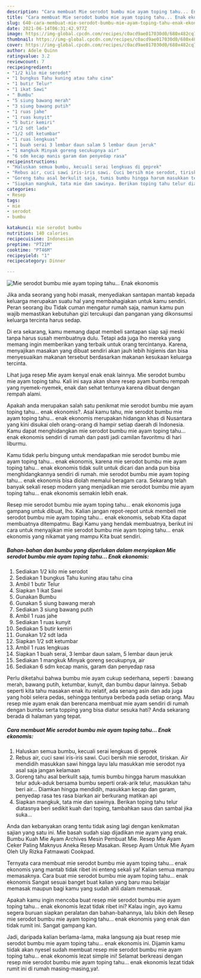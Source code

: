 ```yaml
---
description: "Cara membuat Mie serodot bumbu mie ayam toping tahu... Enak ekonomis yang enak Untuk Jualan"
title: "Cara membuat Mie serodot bumbu mie ayam toping tahu... Enak ekonomis yang enak Untuk Jualan"
slug: 640-cara-membuat-mie-serodot-bumbu-mie-ayam-toping-tahu-enak-ekonomis-yang-enak-untuk-jualan
date: 2021-06-14T06:31:42.977Z
image: https://img-global.cpcdn.com/recipes/c0acd9ae017030d0/680x482cq70/mie-serodot-bumbu-mie-ayam-toping-tahu-enak-ekonomis-foto-resep-utama.jpg
thumbnail: https://img-global.cpcdn.com/recipes/c0acd9ae017030d0/680x482cq70/mie-serodot-bumbu-mie-ayam-toping-tahu-enak-ekonomis-foto-resep-utama.jpg
cover: https://img-global.cpcdn.com/recipes/c0acd9ae017030d0/680x482cq70/mie-serodot-bumbu-mie-ayam-toping-tahu-enak-ekonomis-foto-resep-utama.jpg
author: Adele Quinn
ratingvalue: 3.2
reviewcount: 7
recipeingredient:
- "1/2 kilo mie serodot"
- "1 bungkus Tahu kuning atau tahu cina"
- "1 butir Telur"
- "1 ikat Sawi"
- " Bumbu"
- "5 siung bawang merah"
- "3 siung bawang putih"
- "1 ruas jahe"
- "1 ruas kunyit"
- "5 butir kemiri"
- "1/2 sdt lada"
- "1/2 sdt ketumbar"
- "1 ruas lengkuas"
- "1 buah serai 3 lembar daun salam 5 lembar daun jeruk"
- "1 mangkuk Minyak goreng secukupnya air"
- "6 sdm kecap manis garam dan penyedap rasa"
recipeinstructions:
- "Haluskan semua bumbu, kecuali serai lengkuas di geprek"
- "Rebus air, cuci sawi iris-iris sawi. Cuci bersih mie serodot, tiriskan. Air mendidih masukkan sawi hingga layu lalu masukkan mie serodot nya asal saja jangan kelamaan"
- "Goreng tahu asal berkulit saja, tumis bumbu hingga harum masukkan telur aduk-aduk bersama bumbu seperti orak-arik telur, masukkan tahu beri air... Diamkan hingga mendidih, masukkan kecap dan garam, penyedap rasa tes rasa biarkan air berkurang matikan api"
- "Siapkan mangkuk, tata mie dan sawinya. Berikan toping tahu telur diatasnya beri sedikit kuah dari toping, tambahkan saus dan sambal jika suka..."
categories:
- Resep
tags:
- mie
- serodot
- bumbu

katakunci: mie serodot bumbu 
nutrition: 140 calories
recipecuisine: Indonesian
preptime: "PT21M"
cooktime: "PT46M"
recipeyield: "1"
recipecategory: Dinner

---
```



![Mie serodot bumbu mie ayam toping tahu... Enak ekonomis](https://img-global.cpcdn.com/recipes/c0acd9ae017030d0/680x482cq70/mie-serodot-bumbu-mie-ayam-toping-tahu-enak-ekonomis-foto-resep-utama.jpg)

Jika anda seorang yang hobi masak, menyediakan santapan mantab kepada keluarga merupakan suatu hal yang membahagiakan untuk kamu sendiri. Peran seorang ibu Tidak cuman mengatur rumah saja, namun kamu pun wajib memastikan kebutuhan gizi tercukupi dan panganan yang dikonsumsi keluarga tercinta harus sedap.

Di era  sekarang, kamu memang dapat membeli santapan siap saji meski tanpa harus susah membuatnya dulu. Tetapi ada juga lho mereka yang memang ingin memberikan yang terbaik untuk orang tercintanya. Karena, menyajikan masakan yang dibuat sendiri akan jauh lebih higienis dan bisa menyesuaikan makanan tersebut berdasarkan makanan kesukaan keluarga tercinta. 

Lihat juga resep Mie ayam kenyal enak enak lainnya. Mie serodot bumbu mie ayam toping tahu. Kali ini saya akan share resep ayam bumbu rempah yang nyemek-nyemek, enak dan sehat tentunya karena dibuat dengan rempah alami.

Apakah anda merupakan salah satu penikmat mie serodot bumbu mie ayam toping tahu... enak ekonomis?. Asal kamu tahu, mie serodot bumbu mie ayam toping tahu... enak ekonomis merupakan hidangan khas di Nusantara yang kini disukai oleh orang-orang di hampir setiap daerah di Indonesia. Kamu dapat menghidangkan mie serodot bumbu mie ayam toping tahu... enak ekonomis sendiri di rumah dan pasti jadi camilan favoritmu di hari liburmu.

Kamu tidak perlu bingung untuk mendapatkan mie serodot bumbu mie ayam toping tahu... enak ekonomis, karena mie serodot bumbu mie ayam toping tahu... enak ekonomis tidak sulit untuk dicari dan anda pun bisa menghidangkannya sendiri di rumah. mie serodot bumbu mie ayam toping tahu... enak ekonomis bisa diolah memalui beragam cara. Sekarang telah banyak sekali resep modern yang menjadikan mie serodot bumbu mie ayam toping tahu... enak ekonomis semakin lebih enak.

Resep mie serodot bumbu mie ayam toping tahu... enak ekonomis juga gampang untuk dibuat, lho. Kalian jangan repot-repot untuk membeli mie serodot bumbu mie ayam toping tahu... enak ekonomis, sebab Kita dapat membuatnya ditempatmu. Bagi Kamu yang hendak membuatnya, berikut ini cara untuk menyajikan mie serodot bumbu mie ayam toping tahu... enak ekonomis yang nikamat yang mampu Kita buat sendiri.

<!--inarticleads1-->

##### Bahan-bahan dan bumbu yang diperlukan dalam menyiapkan Mie serodot bumbu mie ayam toping tahu... Enak ekonomis:

1. Sediakan 1/2 kilo mie serodot
1. Sediakan 1 bungkus Tahu kuning atau tahu cina
1. Ambil 1 butir Telur
1. Siapkan 1 ikat Sawi
1. Gunakan  Bumbu
1. Gunakan 5 siung bawang merah
1. Sediakan 3 siung bawang putih
1. Ambil 1 ruas jahe
1. Sediakan 1 ruas kunyit
1. Sediakan 5 butir kemiri
1. Gunakan 1/2 sdt lada
1. Siapkan 1/2 sdt ketumbar
1. Ambil 1 ruas lengkuas
1. Siapkan 1 buah serai, 3 lembar daun salam, 5 lembar daun jeruk
1. Sediakan 1 mangkuk Minyak goreng secukupnya, air
1. Sediakan 6 sdm kecap manis, garam dan penyedap rasa


Perlu diketahui bahwa bumbu mie ayam cukup sederhana, seperti : bawang merah, bawang putih, ketumbar, kunyit, dan bumbu dapur lainnya. Sebab seperti kita tahu masakan enak itu relatif, ada senang asin dan ada juga yang hobi selera pedas, sehingga tentunya berbeda pada setiap orang. Mau resep mie ayam enak dan berencana membuat mie ayam sendiri di rumah dengan bumbu serta topping yang bisa diatur sesuka hati? Anda sekarang berada di halaman yang tepat. 

<!--inarticleads2-->

##### Cara membuat Mie serodot bumbu mie ayam toping tahu... Enak ekonomis:

1. Haluskan semua bumbu, kecuali serai lengkuas di geprek
1. Rebus air, cuci sawi iris-iris sawi. Cuci bersih mie serodot, tiriskan. Air mendidih masukkan sawi hingga layu lalu masukkan mie serodot nya asal saja jangan kelamaan
1. Goreng tahu asal berkulit saja, tumis bumbu hingga harum masukkan telur aduk-aduk bersama bumbu seperti orak-arik telur, masukkan tahu beri air... Diamkan hingga mendidih, masukkan kecap dan garam, penyedap rasa tes rasa biarkan air berkurang matikan api
1. Siapkan mangkuk, tata mie dan sawinya. Berikan toping tahu telur diatasnya beri sedikit kuah dari toping, tambahkan saus dan sambal jika suka...


Anda dan kebanyakan orang tentu tidak asing lagi dengan kenikmatan sajian yang satu ini. Mie basah sudah siap dijadikan mie ayam yang enak. Bumbu Kuah Mie Ayam Archives Mesin Pembuat Mie. Resep Mie Ayam Ceker Paling Maknyus Aneka Resep Masakan. Resep Ayam Untuk Mie Ayam Oleh Uly Rizka Fatmawati Cookpad. 

Ternyata cara membuat mie serodot bumbu mie ayam toping tahu... enak ekonomis yang mantab tidak ribet ini enteng sekali ya! Kalian semua mampu memasaknya. Cara buat mie serodot bumbu mie ayam toping tahu... enak ekonomis Sangat sesuai banget buat kalian yang baru mau belajar memasak maupun bagi kamu yang sudah ahli dalam memasak.

Apakah kamu ingin mencoba buat resep mie serodot bumbu mie ayam toping tahu... enak ekonomis lezat tidak ribet ini? Kalau ingin, ayo kamu segera buruan siapkan peralatan dan bahan-bahannya, lalu bikin deh Resep mie serodot bumbu mie ayam toping tahu... enak ekonomis yang enak dan tidak rumit ini. Sangat gampang kan. 

Jadi, daripada kalian berlama-lama, maka langsung aja buat resep mie serodot bumbu mie ayam toping tahu... enak ekonomis ini. Dijamin kamu tiidak akan nyesel sudah membuat resep mie serodot bumbu mie ayam toping tahu... enak ekonomis lezat simple ini! Selamat berkreasi dengan resep mie serodot bumbu mie ayam toping tahu... enak ekonomis lezat tidak rumit ini di rumah masing-masing,ya!.

